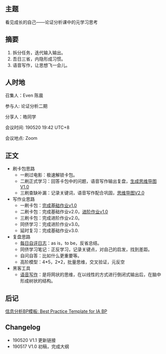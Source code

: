 ## 主题
看见成长的自己——论证分析课中的元学习思考


## 摘要
1. 拆分任务，迭代输入输出。
2. 吾日三省，内隐形成习惯。
3. 语音写作，让思想飞一会儿。



## 人时地

召集人：Even 陈晨

参与人:  论证分析二期

分享人：皓同学

会议时间: 190520 19:42 UTC+8

会议地点: Zoom

## 正文

- 刷卡包思路
  - 一刷过电影：极速解锁卡包。
  - 二刷正式学习：回答卡包中的问题，语音写作输出复盘，[生成思维导图V1.0](https://github.com/kiaorahao/AA002_Template/issues/3)
  - 三刷查缺补漏：记录关键词，语音写作配合巩固，[思维导图V2.0](https://github.com/kiaorahao/AA002_Template/blob/master/assets/AA002_notes.pdf)
- 写作业思路
  - 一刷卡包：[完成基础作业v1.0](https://github.com/kiaorahao/AA002_Template/issues/1)
  - 二刷卡包：完成基础作业v2.0，[进阶作业v1.0](https://github.com/kiaorahao/AA002_Template/issues/2)
  - 三刷卡包：完成进阶作业v2.0。
  - 同侪学习：完成进阶作业v3.0。
  - 延时复习：完成基础作业v3.0.
- 复盘思路
  - [每日自评日志](https://github.com/kiaorahao/AA002_Template/issues/4)：as is，to be，反省总结。 
  - 同侪学习笔记：正反学习，记录关键点，对自己的启发，找到差距。
  - 自问自答：比如什么更重要等。
  - 高阶模型：4\*5，2*2，批量思维，交叉验证，元反空  
- 黑客工具
  - [语音写作](https://github.com/kiaorahao/AA002_Template/issues/5)：是将网状的思维，在以线性的方式进行倒闭式输出后，在脑中形成树状的结构。

## 后记
[信息分析BP模板: Best Practice Template for IA BP](https://github.com/kiaorahao/IABP_Template)

## Changelog

- 190520 V1.1 更新链接
- 190517 V1.0 初稿，完成大纲
